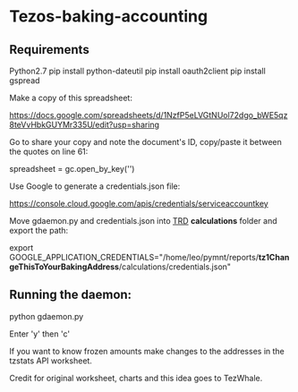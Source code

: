 # Tezos-baking-accounting

## Requirements
Python2.7
pip install python-dateutil
pip install oauth2client
pip install gspread


Make a copy of this spreadsheet:

https://docs.google.com/spreadsheets/d/1NzfP5eLVGtNUol72dgo_bWE5qz8teVvHbkGUYMr335U/edit?usp=sharing

Go to share your copy and note the document's ID, copy/paste it between the quotes on line 61:

spreadsheet = gc.open_by_key('')

Use Google to generate a credentials.json file:

https://console.cloud.google.com/apis/credentials/serviceaccountkey

Move gdaemon.py and credentials.json into [TRD](https://github.com/habanoz/tezos-reward-distributor) **calculations** folder and export the path:

export GOOGLE_APPLICATION_CREDENTIALS="/home/leo/pymnt/reports/**tz1ChangeThisToYourBakingAddress**/calculations/credentials.json"

## Running the daemon:

python gdaemon.py

Enter 'y' then 'c'

If you want to know frozen amounts make changes to the addresses in the tzstats API worksheet.

Credit for original worksheet, charts and this idea goes to TezWhale.

